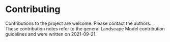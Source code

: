 # Contributing
Contributions to the project are welcome. Please contact the authors.  
These contribution notes refer to the general Landscape Model contribution guidelines and were written on 2021-09-21. 
